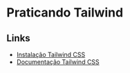 # Praticando Tailwind

## Links
- [Instalação Tailwind CSS](https://tailwindcss.com/docs/installation/play-cdn)
- [Documentação Tailwind CSS](https://v2.tailwindcss.com/docs)
